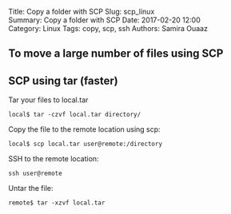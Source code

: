 Title: Copy a folder with SCP
Slug: scp_linux    
Summary:  Copy a folder with SCP
Date: 2017-02-20 12:00    
Category: Linux
Tags: copy, scp, ssh
Authors: Samira Ouaaz   



## To move a large number of files using SCP

## SCP using tar (faster)

Tar your files to local.tar

`local$ tar -czvf local.tar directory/ `

Copy the file to the remote location using scp:

`local$ scp local.tar user@remote:/directory`


SSH to the remote location:

`ssh user@remote`


Untar the file:

`remote$ tar -xzvf local.tar`
